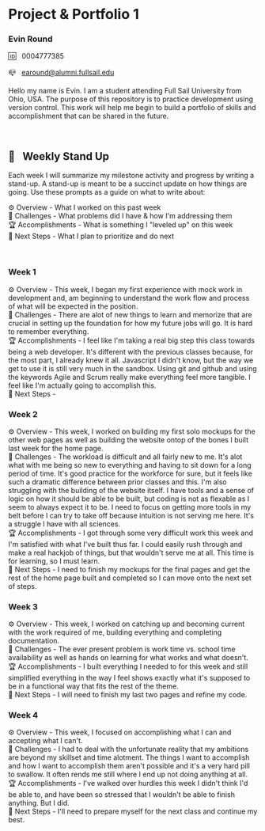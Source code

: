 <br>

# Project & Portfolio 1

### Evin Round

🆔 &nbsp; 0004777385

📪 &nbsp; earound@alumni.fullsail.edu

Hello my name is Evin. I am a student attending Full Sail University from Ohio, USA. The purpose of this repository is to practice development using version control. This work will help me begin to build a portfolio of skills and accomplishment that can be shared in the future.

<br>

## 📢 &nbsp; Weekly Stand Up

Each week I will summarize my milestone activity and progress by writing a stand-up. A stand-up is meant to be a succinct update on how things are going. Use these prompts as a guide on what to write about:

⚙️ Overview - What I worked on this past week
<br>
🌵 Challenges - What problems did I have & how I'm addressing them
<br>
🏆 Accomplishments - What is something I "leveled up" on this week
<br>
🔮 Next Steps - What I plan to prioritize and do next

<br>

### Week 1

⚙️ Overview - This week, I began my first experience with mock work in development and, am beginning to understand the work flow and process of what will be expected in the position.
<br>
🌵 Challenges - There are alot of new things to learn and memorize that are crucial in setting up the foundation for how my future jobs will go. It is hard to remember everything.
<br>
🏆 Accomplishments - I feel like I'm taking a real big step this class towards being a web developer. It's different with the previous classes because, for the most part, I already knew it all. Javascript I didn't know, but the way we get to use it is still very much in the sandbox. Using git and github and using the keywords Agile and Scrum really make everything feel more tangible. I feel like I'm actually going to accomplish this.
<br>
🔮 Next Steps - 

### Week 2

⚙️ Overview - This week, I worked on building my first solo mockups for the other web pages as well as building the website ontop of the bones I built last week for the home page.
<br>
🌵 Challenges - The workload is difficult and all fairly new to me. It's alot what with me being so new to everything and having to sit down for a long period of time. It's good practice for the workforce for sure, but it feels like such a dramatic difference between prior classes and this. I'm also struggling with the building of the website itself. I have tools and a sense of logic on how it should be able to be built, but coding is not as flexable as I seem to always expect it to be. I need to focus on getting more tools in my belt before I can try to take off because intuition is not serving me here. It's a struggle I have with all sciences.
<br>
🏆 Accomplishments - I got through some very difficult work this week and I'm satisfied with what I've built thus far. I could easily rush through and make a real hackjob of things, but that wouldn't serve me at all. This time is for learning, so I must learn.
<br>
🔮 Next Steps - I need to finish my mockups for the final pages and get the rest of the home page built and completed so I can move onto the next set of steps.

### Week 3

⚙️ Overview - This week, I worked on catching up and becoming current with the work required of me, building everything and completing documentation.
<br>
🌵 Challenges - The ever present problem is work time vs. school time availability as well as hands on learning for what works and what doesn't.
<br>
🏆 Accomplishments - I built everything I needed to for this week and still simplified everything in the way I feel shows exactly what it's supposed to be in a functional way that fits the rest of the theme.
<br>
🔮 Next Steps - I will need to finish my last two pages and refine my code.

### Week 4

⚙️ Overview - This week, I focused on accomplishing what I can and accepting what I can't.
<br>
🌵 Challenges - I had to deal with the unfortunate reality that my ambitions are beyond my skillset and time alotment. The things I want to accomplish and how I want to accomplish them aren't possible and it's a very hard pill to swallow. It often rends me still where I end up not doing anything at all.
<br>
🏆 Accomplishments - I've walked over hurdles this week I didn't think I'd be able to, and have been so stressed that I wouldn't be able to finish anything. But I did. 
<br>
🔮 Next Steps - I'll need to prepare myself for the next class and continue my best.

